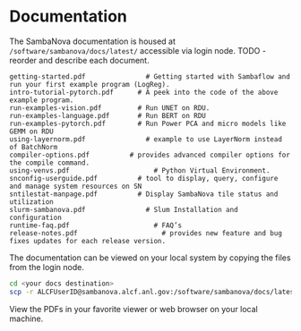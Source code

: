 # Documentation

The SambaNova documentation is housed at `/software/sambanova/docs/latest/` accessible via login node. TODO - reorder and describe each document. 

```text
getting-started.pdf			      # Getting started with Sambaflow and run your first example program (LogReg). 
intro-tutorial-pytorch.pdf		# A peek into the code of the above example program. 
run-examples-vision.pdf		    # Run UNET on RDU. 
run-examples-language.pdf	    # Run BERT on RDU
run-examples-pytorch.pdf	  	# Run Power PCA and micro models like GEMM on RDU
using-layernorm.pdf			      # example to use LayerNorm instead of BatchNorm 
compiler-options.pdf          # provides advanced compiler options for the compile command. 
using-venvs.pdf				        # Python Virtual Environment. 
snconfig-userguide.pdf		    # tool to display, query, configure and manage system resources on SN 
sntilestat-manpage.pdf		    # Display SambaNova tile status and utilization 
slurm-sambanova.pdf			      # Slum Installation and configuration
runtime-faq.pdf			        	# FAQ’s 
release-notes.pdf				      # provides new feature and bug fixes updates for each release version. 

```

The documentation can be viewed on your local system by copying the files from the login node.

```bash
cd <your docs destination>
scp -r ALCFUserID@sambanova.alcf.anl.gov:/software/sambanova/docs/latest/* .
```

View the PDFs in your favorite viewer or web browser on your local machine. 

<!--- 
ALL THESE NEED TO GO 
## Resources

- <https://docs.ai.alcf.anl.gov/sambanova/>

- [Argonne SambaNova Training
  11/20](https://anl.app.box.com/s/bqc101mvt3r7rpxbd2yxjsf623ea3gpe)

- [https://docs.sambanova.ai](https://docs.sambanova.ai/) Create a
  SambaNova account if you do not have one.

- [Getting Started with
  SambaFlow](https://docs.sambanova.ai/sambanova-docs/1.6/developer/getting-started.html)
  Skip this one.

- [Tutorial: Creating Models with
  SambaFlow](https://docs.sambanova.ai/sambanova-docs/1.6/developer/intro-tutorial.html)

- Administrators
-- @ryade

## Further Information

[Human Decisions Files notes](/display/AI/Human+Decisions+Files+notes)

## PyTorch Mirrors

See <https://github.com/pytorch/examples> .

There are two mirrors (in the python docs) used for downloading the
mnist dataset.

```text
mirrors = [
        'http://yann.lecun.com/exdb/mnist/',
        'https://ossci-datasets.s3.amazonaws.com/mnist/']
```

[yann.lecun.com](http://yann.lecun.com) appears to be intermittently
broken (503 errors).

--->

